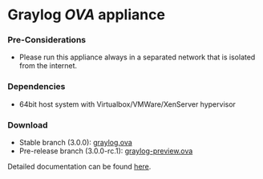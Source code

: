 Graylog *OVA* appliance
=======================

### Pre-Considerations

  * Please run this appliance always in a separated network that is isolated from the internet.

### Dependencies

  * 64bit host system with Virtualbox/VMWare/XenServer hypervisor

### Download

  * Stable branch (3.0.0): [graylog.ova](https://packages.graylog2.org/releases/graylog-omnibus/ova/graylog-3.0.0-12.ova)
  * Pre-release branch (3.0.0-rc.1): [graylog-preview.ova](https://packages.graylog2.org/releases/graylog-omnibus/ova/graylog-pre-3.0.0-10.rc.1.ova)

Detailed documentation can be found [here](http://docs.graylog.org/en/latest/pages/installation/virtual_machine_appliances.html).
